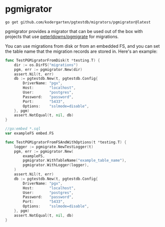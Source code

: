 # pgmigrator

```shell
go get github.com/kodergarten/pgtestdb/migrators/pgmigrator@latest
```

pgmigrator provides a migrator that can be used out of the box with projects that use [peterldowns/pgmigrate](https://github.com/peterldowns/pgmigrate) for migrations.

You can use migrations from disk or from an embedded FS, and you can set the table name that the migration records are stored in. Here's an example:

```go
func TestPGMigratorFromDisk(t *testing.T) {
	dir := os.DirFS("migrations")
	pgm, err := pgmigrator.New(dir)
	assert.Nil(t, err)
	db := pgtestdb.New(t, pgtestdb.Config{
		DriverName: "pgx",
		Host:       "localhost",
		User:       "postgres",
		Password:   "password",
		Port:       "5433",
		Options:    "sslmode=disable",
	}, pgm)
	assert.NotEqual(t, nil, db)
}

//go:embed *.sql
var exampleFS embed.FS

func TestPGMigratorFromFSAndWithOptions(t *testing.T) {
	logger := pgmigrate.NewTestLogger(t)
	pgm, err := pgmigrator.New(
		exampleFS,
		pgmigrator.WithTableName("example_table_name"),
		pgmigrator.WithLogger(logger),
	)
	assert.Nil(t, err)
	db := pgtestdb.New(t, pgtestdb.Config{
		DriverName: "pgx",
		Host:       "localhost",
		User:       "postgres",
		Password:   "password",
		Port:       "5433",
		Options:    "sslmode=disable",
	}, pgm)
	assert.NotEqual(t, nil, db)
}
```
